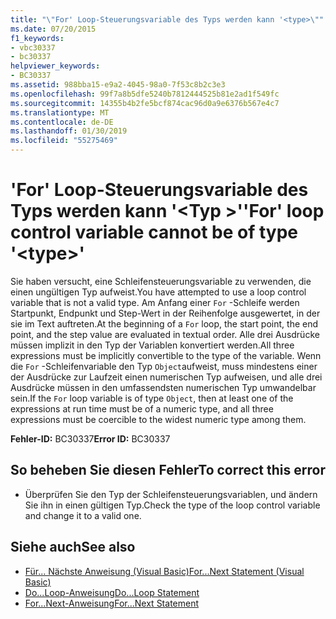 ```yaml
---
title: "\"For' Loop-Steuerungsvariable des Typs werden kann '<type>\""
ms.date: 07/20/2015
f1_keywords:
- vbc30337
- bc30337
helpviewer_keywords:
- BC30337
ms.assetid: 988bba15-e9a2-4045-98a0-7f53c8b2c3e3
ms.openlocfilehash: 99f7a8b5dfe5240b7812444525b81e2ad1f549fc
ms.sourcegitcommit: 14355b4b2fe5bcf874cac96d0a9e6376b567e4c7
ms.translationtype: MT
ms.contentlocale: de-DE
ms.lasthandoff: 01/30/2019
ms.locfileid: "55275469"
---
```

# <a name="for-loop-control-variable-cannot-be-of-type-type"></a><span data-ttu-id="30189-102">'For' Loop-Steuerungsvariable des Typs werden kann '\<Typ >'</span><span class="sxs-lookup"><span data-stu-id="30189-102">'For' loop control variable cannot be of type '\<type>'</span></span>
<span data-ttu-id="30189-103">Sie haben versucht, eine Schleifensteuerungsvariable zu verwenden, die einen ungültigen Typ aufweist.</span><span class="sxs-lookup"><span data-stu-id="30189-103">You have attempted to use a loop control variable that is not a valid type.</span></span> <span data-ttu-id="30189-104">Am Anfang einer `For` -Schleife werden Startpunkt, Endpunkt und Step-Wert in der Reihenfolge ausgewertet, in der sie im Text auftreten.</span><span class="sxs-lookup"><span data-stu-id="30189-104">At the beginning of a `For` loop, the start point, the end point, and the step value are evaluated in textual order.</span></span> <span data-ttu-id="30189-105">Alle drei Ausdrücke müssen implizit in den Typ der Variablen konvertiert werden.</span><span class="sxs-lookup"><span data-stu-id="30189-105">All three expressions must be implicitly convertible to the type of the variable.</span></span> <span data-ttu-id="30189-106">Wenn die `For` -Schleifenvariable den Typ `Object`aufweist, muss mindestens einer der Ausdrücke zur Laufzeit einen numerischen Typ aufweisen, und alle drei Ausdrücke müssen in den umfassendsten numerischen Typ umwandelbar sein.</span><span class="sxs-lookup"><span data-stu-id="30189-106">If the `For` loop variable is of type `Object`, then at least one of the expressions at run time must be of a numeric type, and all three expressions must be coercible to the widest numeric type among them.</span></span>  
  
 <span data-ttu-id="30189-107">**Fehler-ID:** BC30337</span><span class="sxs-lookup"><span data-stu-id="30189-107">**Error ID:** BC30337</span></span>  
  
## <a name="to-correct-this-error"></a><span data-ttu-id="30189-108">So beheben Sie diesen Fehler</span><span class="sxs-lookup"><span data-stu-id="30189-108">To correct this error</span></span>  
  
-   <span data-ttu-id="30189-109">Überprüfen Sie den Typ der Schleifensteuerungsvariablen, und ändern Sie ihn in einen gültigen Typ.</span><span class="sxs-lookup"><span data-stu-id="30189-109">Check the type of the loop control variable and change it to a valid one.</span></span>  
  
## <a name="see-also"></a><span data-ttu-id="30189-110">Siehe auch</span><span class="sxs-lookup"><span data-stu-id="30189-110">See also</span></span>
- [<span data-ttu-id="30189-111">Für... Nächste Anweisung (Visual Basic)</span><span class="sxs-lookup"><span data-stu-id="30189-111">For...Next Statement (Visual Basic)</span></span>](../language-reference/statements/for-next-statement.md)
- [<span data-ttu-id="30189-112">Do...Loop-Anweisung</span><span class="sxs-lookup"><span data-stu-id="30189-112">Do...Loop Statement</span></span>](../../visual-basic/language-reference/statements/do-loop-statement.md)
- [<span data-ttu-id="30189-113">For...Next-Anweisung</span><span class="sxs-lookup"><span data-stu-id="30189-113">For...Next Statement</span></span>](../../visual-basic/language-reference/statements/for-next-statement.md)
